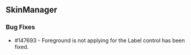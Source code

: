 ## SkinManager

### Bug Fixes

* \#147693 - Foreground is not applying for the Label control has been fixed.
